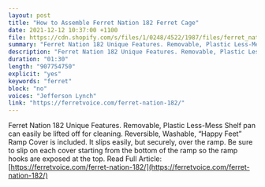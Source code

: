 ```yaml
---
layout: post
title: "How to Assemble Ferret Nation 182 Ferret Cage"
date: 2021-12-12 10:37:00 +1100
file: https://cdn.shopify.com/s/files/1/0248/4522/1987/files/ferret_nation_182.mp3?v=1639295172
summary: "Ferret Nation 182 Unique Features. Removable, Plastic Less-Mess Shelf pan can easily be lifted off for cleaning. Reversible, Washable, “Happy Feet” Ramp Cover is included. It slips easily, but securely, over the ramp. Be sure to slip on each cover starting from the bottom of the ramp so the ramp hooks are exposed at the top."
description: "Ferret Nation 182 Unique Features. Removable, Plastic Less-Mess Shelf pan can easily be lifted off for cleaning. Reversible, Washable, “Happy Feet” Ramp Cover is included. It slips easily, but securely, over the ramp. Be sure to slip on each cover starting from the bottom of the ramp so the ramp hooks are exposed at the top. Read Full Article:<a href='https://ferretvoice.com/ferret-nation-181/'>https://ferretvoice.com/ferret-nation-181/</a>"
duration: "01:30" 
length: "907754750"
explicit: "yes" 
keywords: "ferret"
block: "no" 
voices: "Jefferson Lynch"
link: "https://ferretvoice.com/ferret-nation-182/"
---
```


Ferret Nation 182 Unique Features. Removable, Plastic Less-Mess Shelf pan can easily be lifted off for cleaning. Reversible, Washable, “Happy Feet” Ramp Cover is included. It slips easily, but securely, over the ramp. Be sure to slip on each cover starting from the bottom of the ramp so the ramp hooks are exposed at the top. Read Full Article: [https://ferretvoice.com/ferret-nation-182/](https://ferretvoice.com/ferret-nation-182/)
